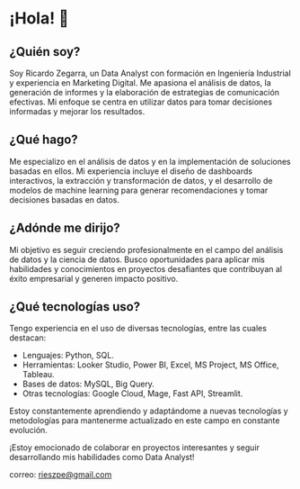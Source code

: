 # ¡Hola! 👋

## ¿Quién soy?

Soy Ricardo Zegarra, un Data Analyst con formación en Ingeniería Industrial y experiencia en Marketing Digital. Me apasiona el análisis de datos, la generación de informes y la elaboración de estrategias de comunicación efectivas. Mi enfoque se centra en utilizar datos para tomar decisiones informadas y mejorar los resultados.

## ¿Qué hago?

Me especializo en el análisis de datos y en la implementación de soluciones basadas en ellos. Mi experiencia incluye el diseño de dashboards interactivos, la extracción y transformación de datos, y el desarrollo de modelos de machine learning para generar recomendaciones y tomar decisiones basadas en datos.

## ¿Adónde me dirijo?

Mi objetivo es seguir creciendo profesionalmente en el campo del análisis de datos y la ciencia de datos. Busco oportunidades para aplicar mis habilidades y conocimientos en proyectos desafiantes que contribuyan al éxito empresarial y generen impacto positivo.

## ¿Qué tecnologías uso?

Tengo experiencia en el uso de diversas tecnologías, entre las cuales destacan:

- Lenguajes: Python, SQL.
- Herramientas: Looker Studio, Power BI, Excel, MS Project, MS Office, Tableau.
- Bases de datos: MySQL, Big Query.
- Otras tecnologías: Google Cloud, Mage, Fast API, Streamlit.

Estoy constantemente aprendiendo y adaptándome a nuevas tecnologías y metodologías para mantenerme actualizado en este campo en constante evolución.

¡Estoy emocionado de colaborar en proyectos interesantes y seguir desarrollando mis habilidades como Data Analyst!

correo: rieszpe@gmail.com
